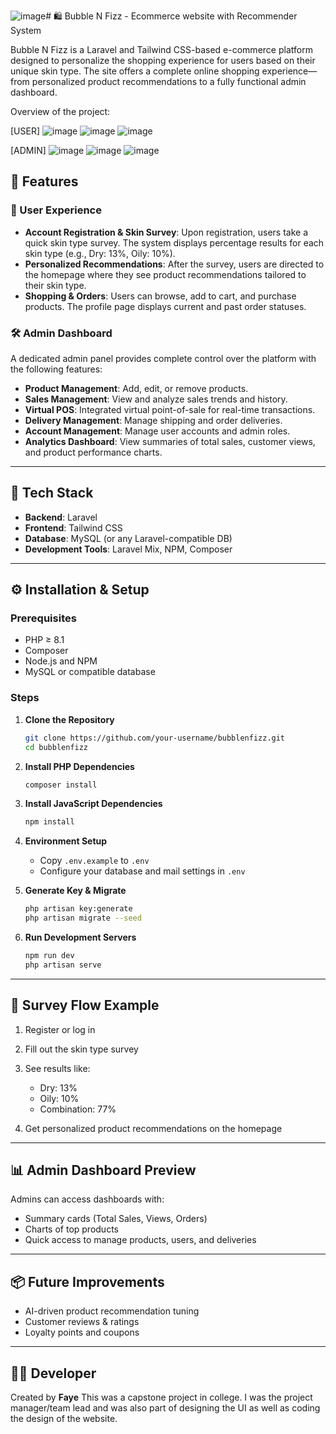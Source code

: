 ![image](https://github.com/user-attachments/assets/c9b81d6b-e6d1-485a-8a58-dad485c83986)# 🛍️ Bubble N Fizz - Ecommerce website with Recommender System

Bubble N Fizz is a Laravel and Tailwind CSS-based e-commerce platform designed to personalize the shopping experience for users based on their unique skin type. The site offers a complete online shopping experience—from personalized product recommendations to a fully functional admin dashboard.

Overview of the project:

[USER]
![image](https://github.com/user-attachments/assets/5b0efc74-12fd-4f89-b2e4-aea99754b5bd)
![image](https://github.com/user-attachments/assets/538a2ac4-b82c-41a8-938f-6ced2bf484a7)
![image](https://github.com/user-attachments/assets/6042ab60-36de-47cf-943d-c9d3e536dec8)


[ADMIN]
![image](https://github.com/user-attachments/assets/d6e7ec62-78be-4445-9dab-80467ac86e04)
![image](https://github.com/user-attachments/assets/2a32913e-78ae-4205-9772-3cc4e47c2cb9)
![image](https://github.com/user-attachments/assets/e9d3a681-1250-4e89-9049-9b999017a8f4)



## 🚀 Features

### 👤 User Experience

* **Account Registration & Skin Survey**: Upon registration, users take a quick skin type survey. The system displays percentage results for each skin type (e.g., Dry: 13%, Oily: 10%).
* **Personalized Recommendations**: After the survey, users are directed to the homepage where they see product recommendations tailored to their skin type.
* **Shopping & Orders**: Users can browse, add to cart, and purchase products. The profile page displays current and past order statuses.

### 🛠️ Admin Dashboard

A dedicated admin panel provides complete control over the platform with the following features:

* **Product Management**: Add, edit, or remove products.
* **Sales Management**: View and analyze sales trends and history.
* **Virtual POS**: Integrated virtual point-of-sale for real-time transactions.
* **Delivery Management**: Manage shipping and order deliveries.
* **Account Management**: Manage user accounts and admin roles.
* **Analytics Dashboard**: View summaries of total sales, customer views, and product performance charts.

---

## 🧰 Tech Stack

* **Backend**: Laravel
* **Frontend**: Tailwind CSS
* **Database**: MySQL (or any Laravel-compatible DB)
* **Development Tools**: Laravel Mix, NPM, Composer

---

## ⚙️ Installation & Setup

### Prerequisites

* PHP ≥ 8.1
* Composer
* Node.js and NPM
* MySQL or compatible database

### Steps

1. **Clone the Repository**

   ```bash
   git clone https://github.com/your-username/bubblenfizz.git
   cd bubblenfizz
   ```

2. **Install PHP Dependencies**

   ```bash
   composer install
   ```

3. **Install JavaScript Dependencies**

   ```bash
   npm install
   ```

4. **Environment Setup**

   * Copy `.env.example` to `.env`
   * Configure your database and mail settings in `.env`

5. **Generate Key & Migrate**

   ```bash
   php artisan key:generate
   php artisan migrate --seed
   ```

6. **Run Development Servers**

   ```bash
   npm run dev
   php artisan serve
   ```

---

## 🧪 Survey Flow Example

1. Register or log in
2. Fill out the skin type survey
3. See results like:

   * Dry: 13%
   * Oily: 10%
   * Combination: 77%
4. Get personalized product recommendations on the homepage

---

## 📊 Admin Dashboard Preview

Admins can access dashboards with:

* Summary cards (Total Sales, Views, Orders)
* Charts of top products
* Quick access to manage products, users, and deliveries

---

## 📦 Future Improvements

* AI-driven product recommendation tuning
* Customer reviews & ratings
* Loyalty points and coupons

---

## 🧑‍💻 Developer

Created by **Faye**
This was a capstone project in college. I was the project manager/team lead and was also part of designing the UI as well as coding the design of the website.
